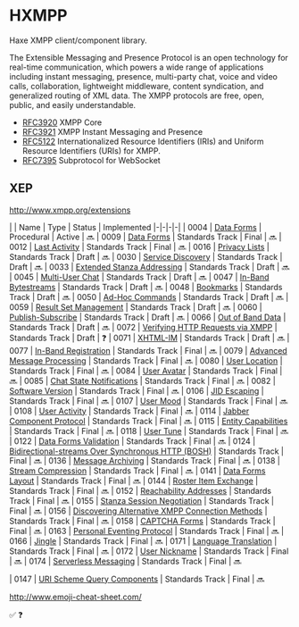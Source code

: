 
# HXMPP

Haxe XMPP client/component library.

The Extensible Messaging and Presence Protocol is an open technology for real-time communication, which powers a wide range of applications including instant messaging, presence, multi-party chat, voice and video calls, collaboration, lightweight middleware, content syndication, and generalized routing of XML data.
The XMPP protocols are free, open, public, and easily understandable.

* [RFC3920](http://tools.ietf.org/html/rfc3920) XMPP Core
* [RFC3921](http://tools.ietf.org/html/rfc3921) XMPP Instant Messaging and Presence
* [RFC5122](http://tools.ietf.org/html/rfc5122) Internationalized Resource Identifiers (IRIs) and Uniform Resource Identifiers (URIs) for XMPP.
* [RFC7395](https://datatracker.ietf.org/doc/rfc7395/) Subprotocol for WebSocket


## XEP

http://www.xmpp.org/extensions

| | Name | Type | Status | Implemented
|-|-|-|-|
| 0004 | [Data Forms](http://www.xmpp.org/extensions/xep-0004.html) | Procedural | Active | :soon:
| 0009 | [Data Forms](http://www.xmpp.org/extensions/xep-0009.html) | Standards Track | Final | :soon:
| 0012 | [Last Activity](http://www.xmpp.org/extensions/xep-0012.html) | Standards Track | Final | :soon:
| 0016 | [Privacy Lists](http://www.xmpp.org/extensions/xep-0016.html) | Standards Track | Draft | :soon:
| 0030 | [Service Discovery](http://www.xmpp.org/extensions/xep-0030.html) | Standards Track | Draft | :soon:
| 0033 | [Extended Stanza Addressing](http://www.xmpp.org/extensions/xep-0033.html) | Standards Track | Draft | :soon:
| 0045 | [Multi-User Chat](http://www.xmpp.org/extensions/xep-0045.html) | Standards Track | Draft | :soon:
| 0047 | [In-Band Bytestreams](http://www.xmpp.org/extensions/xep-0047.html) | Standards Track | Draft | :soon:
| 0048 | [Bookmarks](http://www.xmpp.org/extensions/xep-0048.html) | Standards Track | Draft | :soon:
| 0050 | [Ad-Hoc Commands](http://www.xmpp.org/extensions/xep-0050.html) | Standards Track | Draft | :soon:
| 0059 | [Result Set Management](http://www.xmpp.org/extensions/xep-0059.html) | Standards Track | Draft | :soon:
| 0060 | [Publish-Subscribe](http://www.xmpp.org/extensions/xep-0060.html) | Standards Track | Draft | :soon:
| 0066 | [Out of Band Data](http://www.xmpp.org/extensions/xep-0066.html) | Standards Track | Draft | :soon:
| 0072 | [Verifying HTTP Requests via XMPP](http://www.xmpp.org/extensions/xep-0071.html) | Standards Track | Draft | :question:
| 0071 | [XHTML-IM](http://www.xmpp.org/extensions/xep-0071.html) | Standards Track | Draft | :soon:
| 0077 | [In-Band Registration](http://www.xmpp.org/extensions/xep-0077.html) | Standards Track | Final | :soon:
| 0079 | [Advanced Message Processing](http://www.xmpp.org/extensions/xep-0079.html) | Standards Track | Final | :soon:
| 0080 | [User Location](http://www.xmpp.org/extensions/xep-0080.html) | Standards Track | Final | :soon:
| 0084 | [User Avatar](http://www.xmpp.org/extensions/xep-0084.html) | Standards Track | Final | :soon:
| 0085 | [Chat State Notifications](http://www.xmpp.org/extensions/xep-0085.html) | Standards Track | Final | :soon:
| 0082 | [Software Version](http://www.xmpp.org/extensions/xep-0092.html) | Standards Track | Final | :soon:
| 0106 | [JID Escaping](http://www.xmpp.org/extensions/xep-0106.html) | Standards Track | Final | :soon:
| 0107 | [User Mood](http://www.xmpp.org/extensions/xep-0107.html) | Standards Track | Final | :soon:
| 0108 | [User Activity](http://www.xmpp.org/extensions/xep-0108.html) | Standards Track | Final | :soon:
| 0114 | [Jabber Component Protocol](http://www.xmpp.org/extensions/xep-0114.html) | Standards Track | Final | :soon:
| 0115 | [Entity Capabilities](http://www.xmpp.org/extensions/xep-0115.html) | Standards Track | Final | :soon:
| 0118 | [User Tune](http://www.xmpp.org/extensions/xep-0118.html) | Standards Track | Final | :soon:
| 0122 | [Data Forms Validation](http://www.xmpp.org/extensions/xep-0122.html) | Standards Track | Final | :soon:
| 0124 | [Bidirectional-streams Over Synchronous HTTP (BOSH)](http://www.xmpp.org/extensions/xep-0124.html) | Standards Track | Final | :soon:
| 0136 | [Message Archiving](http://www.xmpp.org/extensions/xep-0136.html) | Standards Track | Final | :soon:
| 0138 | [Stream Compression](http://www.xmpp.org/extensions/xep-0138.html) | Standards Track | Final | :soon:
| 0141 | [Data Forms Layout](http://www.xmpp.org/extensions/xep-0141.html) | Standards Track | Final | :soon:
| 0144 | [Roster Item Exchange](http://www.xmpp.org/extensions/xep-0144.html) | Standards Track | Final | :soon:
| 0152 | [Reachability Addresses](http://www.xmpp.org/extensions/xep-0152.html) | Standards Track | Final | :soon:
| 0155 | [Stanza Session Negotiation](http://www.xmpp.org/extensions/xep-0155.html) | Standards Track | Final | :soon:
| 0156 | [Discovering Alternative XMPP Connection Methods](http://www.xmpp.org/extensions/xep-0156.html) | Standards Track | Final | :soon:
| 0158 | [CAPTCHA Forms](http://www.xmpp.org/extensions/xep-0158.html) | Standards Track | Final | :soon:
| 0163 | [Personal Eventing Protocol](http://www.xmpp.org/extensions/xep-0163.html) | Standards Track | Final | :soon:
| 0166 | [Jingle](http://www.xmpp.org/extensions/xep-0166.html) | Standards Track | Final | :soon:
| 0171 | [Language Translation](http://www.xmpp.org/extensions/xep-0171.html) | Standards Track | Final | :soon:
| 0172 | [User Nickname](http://www.xmpp.org/extensions/xep-0172.html) | Standards Track | Final | :soon:
| 0174 | [Serverless Messaging](http://www.xmpp.org/extensions/xep-0174.html) | Standards Track | Final | :soon:

| 0147 | [URI Scheme Query Components](http://www.xmpp.org/extensions/xep-0147.html) | Standards Track | Final | :soon:

http://www.emoji-cheat-sheet.com/

:white_check_mark:
:question:
